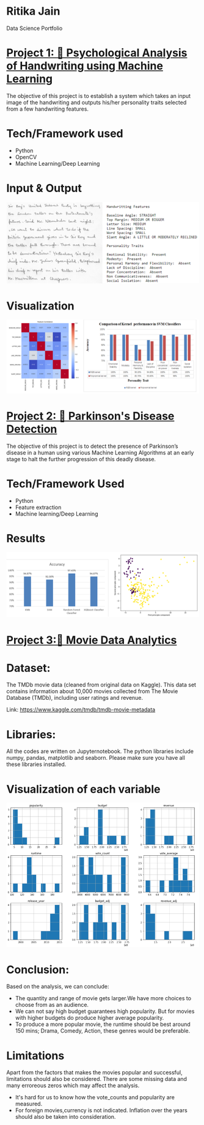 # Ritika Jain 
Data Science Portfolio


# [Project 1: 🧠 Psychological Analysis of Handwriting using Machine Learning](https://github.com/HarshSingh-01/Handwriting-Analysis-using-Machine-Learning)
The objective of this project is to establish a system which takes an input image of the handwriting and outputs his/her personality traits selected from a few handwriting features.

# Tech/Framework used
- Python
- OpenCV
- Machine Learning/Deep Learning

# Input & Output
![](/images/I-O.PNG)

# Visualization
![](/images/results.PNG)  


# [Project 2: 🧠 Parkinson's Disease Detection](https://github.com/Ritikajain18/Parkinson-s-Disease-Detection)
The objective of this project is to detect the presence of Parkinson’s disease in a human using various Machine Learning Algorithms at an early stage to halt the further progression of this deadly disease.

# Tech/Framework Used
- Python
- Feature extraction
- Machine learning/Deep Learning

# Results
![](/images/result2.PNG) 


# [Project 3:🎥 Movie Data Analytics](https://github.com/Ritikajain18/Data-Analysis-with-Movie-Data)

# Dataset:
The TMDb movie data (cleaned from original data on Kaggle). This data set contains information about 10,000 movies collected from The Movie Database (TMDb), including user ratings and revenue.

Link: https://www.kaggle.com/tmdb/tmdb-movie-metadata

# Libraries:
All the codes are written on Jupyternotebook. The python libraries include numpy, pandas, matplotlib and seaborn. Please make sure you have all these libraries installed.

# Visualization of each variable
![](/images/Graph.PNG)

# Conclusion:
Based on the analysis, we can conclude:

- The quantity and range of movie gets larger.We have more choices to choose from as an audience.
- We can not say high budget guarantees high popularity. But for movies with higher budgets do produce higher average popularity.
- To produce a more popular movie, the runtime should be best around 150 mins; Drama, Comedy, Action, these genres would be preferable.

# Limitations
Apart from the factors that makes the movies popular and successful, limitations should also be considered. There are some missing data and many erroreous zeros which may affect the analysis.

- It's hard for us to know how the vote_counts and popularity are measured.
- For foreign movies,currency is not indicated. Inflation over the years should also be taken into consideration.
